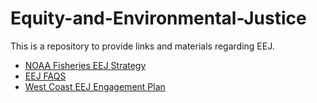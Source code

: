 # Equity-and-Environmental-Justice

This is a repository to provide links and materials regarding EEJ.
* [NOAA Fisheries EEJ Strategy](https://drive.google.com/file/d/1HiyTARWnnmsxcjaijV_QucP6cBTxYt7p/view?usp=drive_link)
* [EEJ FAQS](https://drive.google.com/file/d/1nTbLrjeMgKaU2TsBUCqLsRSZaUO_RPvy/view?usp=drive_link)
* [West Coast EEJ Engagement Plan](https://drive.google.com/file/d/1sw_ewDy3Q19OIUGwlDpGeDwVb0O2bL73/view?usp=drive_link)
